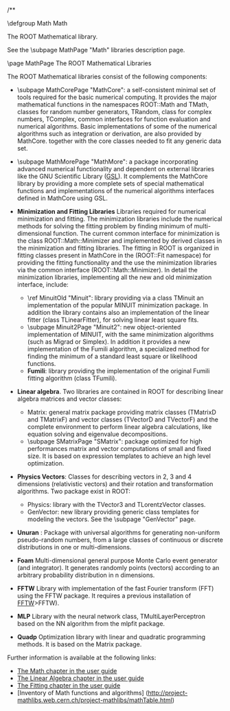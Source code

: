 /**

\defgroup Math Math 

The ROOT Mathematical library.

See the \subpage MathPage "Math" libraries description page.


\page MathPage The ROOT Mathematical Libraries 


The ROOT Mathematical libraries consist of the following components:

- \subpage MathCorePage "MathCore":   a self-consistent minimal set of tools required for the basic numerical computing.
  It provides the major mathematical functions in the namespaces ROOT::Math and TMath,
  classes for random number generators, TRandom, class for complex numbers, TComplex,
  common interfaces for function evaluation and numerical algorithms. 
  Basic implementations of some of the numerical algorithms such as integration or derivation, are also provided by MathCore. 
  together with the core classes needed to fit any generic data set.

- \subpage MathMorePage "MathMore": a package incorporating advanced numerical functionality and dependent on external libraries like the GNU Scientific Library ([GSL](http://www.gnu.org/software/gsl/)). It complements the MathCore library by providing a more complete sets of special mathematical functions and implementations of the numerical algorithms interfaces defined in MathCore using GSL.

- **Minimization and Fitting Libraries** 
 Libraries required for numerical minimization and fitting. The minimization libraries include the numerical methods for solving the fitting problem by finding minimum of multi-dimensional
  function. The current common interface for minimization is the class ROOT::Math::Minimizer and implemented by derived classes in the minimization and fitting libraries. The fitting in ROOT is
  organized in fitting classes present in MathCore in the (ROOT::Fit namespace) for providing the fitting functionality and the use the minimization libraries via the common interface (ROOT::Math::Minimizer). In detail the minimization libraries, implementing all the new and old minimization interface, include:

   -  \ref MinuitOld "Minuit": library providing via a class TMinuit an implementation of the popular MINUIT minimization package. In addition the library contains also an implementation of the linear fitter (class TLinearFitter), for solving linear least square fits.
   - \subpage Minuit2Page "Minuit2": new object-oriented implementation of MINUIT, with the same minimization algorithms (such as Migrad or Simplex). In addition it provides a new implementation of the Fumili algorithm, a specialized method for finding the minimum of a standard least square or likelihood functions. 
   - **Fumili**: library providing the implementation of the original Fumili fitting algorithm (class TFumili).

- **Linear algebra**. Two libraries are contained in ROOT for describing linear algebra matrices and vector classes:
   
   - Matrix: general matrix package providing matrix classes (TMatrixD and TMatrixF)  and vector classes (TVectorD and TVectorF) and the complete environment to perform linear algebra calculations, like equation solving and eigenvalue decompositions.
   - \subpage SMatrixPage "SMatrix": package optimized for high performances matrix and vector computations of small and fixed size. It is based on expression templates to achieve an high level optimization.


- **Physics Vectors**: Classes for describing vectors in 2, 3 and 4 dimensions (relativistic vectors) and their rotation and transformation algorithms. Two package exist in ROOT:

   - Physics: library with the TVector3 and TLorentzVector classes.
   - GenVector: new library providing generic class templates for modeling the vectors. See the \subpage "GenVector" page. 

- **Unuran** : Package with universal algorithms for generating non-uniform pseudo-random numbers, from a large classes of continuous or discrete distributions in one or multi-dimensions. 

- **Foam**  Multi-dimensional general purpose Monte Carlo event generator (and integrator). It generates randomly points (vectors) according to an arbitrary probability distribution  in n dimensions.

- **FFTW** Library with implementation of the fast Fourier transform (FFT) using the FFTW package. It requires a previous installation of [FFTW](http://www.fftw.org)>FFTW).

- **MLP** Library with the neural network class, TMultiLayerPerceptron based on the NN algorithm from the mlpfit package.

- **Quadp** Optimization library with linear and quadratic programming methods. It is based on the Matrix package.


Further information is available at the following links:

- [The Math chapter in the user guide](https://root.cern.ch/root/htmldoc/guides/users-guide/MathLibraries.html)
- [The Linear Algebra chapter in the user guide](https://root.cern.ch/root/htmldoc/guides/users-guide/LinearAlgebra.html)
- [The Fitting chapter in the user guide](https://root.cern.ch/root/htmldoc/guides/users-guide/FittingHistograms.html)
- [Inventory of Math functions and algorithms] (http://project-mathlibs.web.cern.ch/project-mathlibs/mathTable.html)

